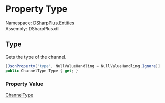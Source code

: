 # Property Type

Namespace: [DSharpPlus.Entities](DSharpPlus.Entities.md)  
Assembly: DSharpPlus.dll

## <a id="DSharpPlus_Entities_DiscordInviteChannel_Type"></a>Type

Gets the type of the channel.

```csharp
[JsonProperty("type", NullValueHandling = NullValueHandling.Ignore)]
public ChannelType Type { get; }
```

### Property Value

[ChannelType](DSharpPlus.ChannelType.md)

